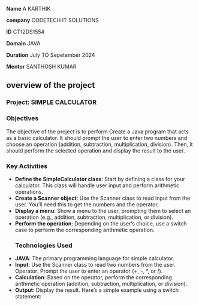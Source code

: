 **Name** A KARTHIK

**company** CODETECH IT SOLUTIONS

**ID** CT12DS1554

**Domain** JAVA

**Duration** July TO Sepetember 2024

**Mentor** SANTHOSH KUMAR


## overview of the project

### Project: SIMPLE CALCULATOR

### Objectives
The objective of the project is to perform Create a Java program that acts as a basic calculator. It should prompt the user to
enter two numbers and choose an operation (addition, subtraction, multiplication,
division). Then, it should perform the selected operation and display the result to the
user.

### Key Activities
- **Define the SimpleCalculator class**: Start by defining a class for your calculator. This class will handle user input and perform arithmetic operations.
- **Create a Scanner object**: Use the Scanner class to read input from the user. You’ll need this to get the numbers and the operator.
- **Display a menu**: Show a menu to the user, prompting them to select an operation (e.g., addition, subtraction, multiplication, or division).
- **Perform the operation**: Depending on the user’s choice, use a switch case to perform the corresponding arithmetic operation.
  ### Technologies Used
- **JAVA**: The primary programming language for simple calculator.
- **Input**: Use the Scanner class to read two numbers from the user.
Operator: Prompt the user to enter an operator (+, -, *, or /).
- **Calculation**: Based on the operator, perform the corresponding arithmetic operation (addition, subtraction, multiplication, or division).
- **Output**: Display the result.
Here’s a simple example using a switch statement:

